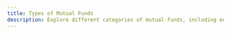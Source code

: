 ```yaml
---
title: Types of Mutual Funds
description: Explore different categories of mutual funds, including equity, debt, hybrid, and specialty funds. Understand which type aligns with your investment goals.
---
```

